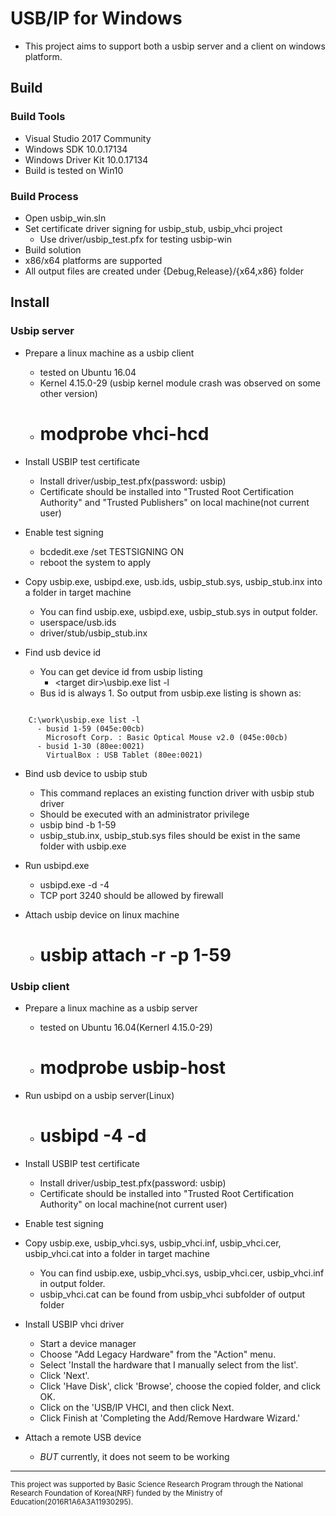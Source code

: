 # USB/IP for Windows

- This project aims to support both a usbip server and a client on windows platform.

## Build

### Build Tools
- Visual Studio 2017 Community
- Windows SDK 10.0.17134
- Windows Driver Kit 10.0.17134
- Build is tested on Win10

### Build Process
- Open usbip_win.sln
- Set certificate driver signing for usbip_stub, usbip_vhci project
  - Use driver/usbip_test.pfx for testing usbip-win
- Build solution
- x86/x64 platforms are supported
- All output files are created under {Debug,Release}/{x64,x86} folder

## Install

### Usbip server

- Prepare a linux machine as a usbip client
  - tested on Ubuntu 16.04
  - Kernel 4.15.0-29 (usbip kernel module crash was observed on some other version)
  - # modprobe vhci-hcd
  
- Install USBIP test certificate
  - Install driver/usbip_test.pfx(password: usbip)
  - Certificate should be installed into "Trusted Root Certification Authority" and "Trusted Publishers"
    on local machine(not current user)
- Enable test signing
  - bcdedit.exe /set TESTSIGNING ON
  - reboot the system to apply
- Copy usbip.exe, usbipd.exe, usb.ids, usbip_stub.sys, usbip_stub.inx into a folder in target machine
  - You can find usbip.exe, usbipd.exe, usbip_stub.sys in output folder.
  - userspace/usb.ids
  - driver/stub/usbip_stub.inx
- Find usb device id
  - You can get device id from usbip listing
    - &lt;target dir&gt;\usbip.exe list -l
  - Bus id is always 1. So output from usbip.exe listing is shown as:

<pre><code>
    C:\work\usbip.exe list -l
      - busid 1-59 (045e:00cb)
        Microsoft Corp. : Basic Optical Mouse v2.0 (045e:00cb)
      - busid 1-30 (80ee:0021)
        VirtualBox : USB Tablet (80ee:0021)
</code></pre>

- Bind usb device to usbip stub
  - This command replaces an existing function driver with usbip stub driver
  - Should be executed with an administrator privilege
  - usbip bind -b 1-59
  - usbip\_stub.inx, usbip\_stub.sys files should be exist in the same folder with usbip.exe
- Run usbipd.exe
  - usbipd.exe -d -4
  - TCP port 3240 should be allowed by firewall

- Attach usbip device on linux machine
  - # usbip attach -r <usbip server ip> -p 1-59

### Usbip client

- Prepare a linux machine as a usbip server
  - tested on Ubuntu 16.04(Kernerl 4.15.0-29)
  - # modprobe usbip-host

- Run usbipd on a usbip server(Linux)
  - # usbipd -4 -d

- Install USBIP test certificate
  - Install driver/usbip_test.pfx(password: usbip)
  - Certificate should be installed into "Trusted Root Certification Authority" on local machine(not current user)
- Enable test signing
- Copy usbip.exe, usbip_vhci.sys, usbip_vhci.inf, usbip_vhci.cer, usbip_vhci.cat into a folder in target machine
  - You can find usbip.exe, usbip_vhci.sys, usbip_vhci.cer, usbip_vhci.inf in output folder.
  - usbip_vhci.cat can be found from usbip_vhci subfolder of output folder
- Install USBIP vhci driver
  - Start a device manager
  - Choose "Add Legacy Hardware" from the "Action" menu.
  - Select 'Install the hardware that I manually select from the list'.
  - Click 'Next'.
  - Click 'Have Disk', click 'Browse', choose the copied folder, and click OK.
  - Click on the 'USB/IP VHCI, and then click Next.
  - Click Finish at 'Completing the Add/Remove Hardware Wizard.'
- Attach a remote USB device
  - *BUT* currently, it does not seem to be working

<hr>
<sub>This project was supported by Basic Science Research Program through the National Research Foundation of Korea(NRF) funded by the Ministry of Education(2016R1A6A3A11930295).</sub>
